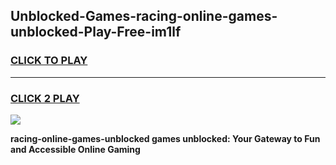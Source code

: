 
## Unblocked-Games-racing-online-games-unblocked-Play-Free-im1lf
<h3>
<a href="https://premium76.site?title=racing-online-games-unblocked&ref=18A1">CLICK TO PLAY</a></h3>
<hr>

<h3>
<a href="https://premium76.site?title=racing-online-games-unblocked&ref=18A1">CLICK 2 PLAY</a>
  
</h3>

<a href="https://premium76.site?title=racing-online-games-unblocked&ref=18A1"><img src="https://clearcache.store/games.png"></a>


**racing-online-games-unblocked games unblocked: Your Gateway to Fun and Accessible Online Gaming**
